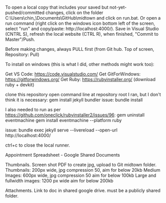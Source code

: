 To open a local copy that includes your saved but not-yet-pushed/committed changes, click on the folder C:\Users\chin_\Documents\GitHub\midtown and click on run.bat. Or open a run command (right click on the windows icon bottom left of the screen, select "run" and copy/paste: http://localhost:4000/). Save in Visual Studio (CNTRL S), refresh the local website (CTRL R), when finished, "Commit to Master"/Push. 

Before making changes, always PULL first (from Git hub. Top of screen, Repository: Pull)


To install on windows (this is what I did, other methods might work too):

Get VS Code: https://code.visualstudio.com/
Get GitForWindows: https://gitforwindows.org/
Get Ruby: https://rubyinstaller.org/ (download ruby + devkit)

clone this repository
open command line at repository root
I ran, but I don't think it is necessary: gem install jekyll bundler
issue: bundle install

I also needed to run as per https://github.com/oneclick/rubyinstaller2/issues/96:
gem uninstall eventmachine
gem install eventmachine --platform ruby

issue: bundle exec jekyll serve --livereload --open-url http://localhost:4000/

ctrl+c to close the local runner.

Appointment Spreadsheet - Google Shared Documents

Thumbnails. Screen shot PDF to create jpg, upload to Git midtown folder. 
Thumbnails: 200px wide, jpg compression 50, aim for below 20kb
Medium Images: 600px wide, jpg compression 50 aim for below 100kb
Large and fullwidth images: 1200 px wide aim for below 200kb


Attachments. Link to doc in shared google drive. must be a publicly shared folder.
